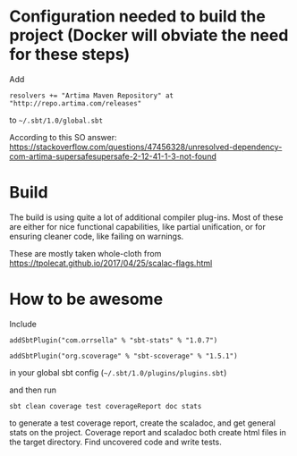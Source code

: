 # Configuration needed to build the project (Docker will obviate the need for these steps)


Add 

`resolvers += "Artima Maven Repository" at "http://repo.artima.com/releases"`

to `~/.sbt/1.0/global.sbt`

According to this SO answer:
https://stackoverflow.com/questions/47456328/unresolved-dependency-com-artima-supersafesupersafe-2-12-41-1-3-not-found

# Build

The build is using quite a lot of additional compiler plug-ins. Most of these
are either for nice functional capabilities, like partial unification, or for
ensuring cleaner code, like failing on warnings.

These are mostly taken whole-cloth from
https://tpolecat.github.io/2017/04/25/scalac-flags.html

# How to be awesome

Include

`addSbtPlugin("com.orrsella" % "sbt-stats" % "1.0.7")`

`addSbtPlugin("org.scoverage" % "sbt-scoverage" % "1.5.1")`

in your global sbt config (`~/.sbt/1.0/plugins/plugins.sbt`)

and then run

`sbt clean coverage test coverageReport doc stats`

to generate a test coverage report, create the scaladoc, and get general stats
on the project. Coverage report and scaladoc both create html files in the
target directory. Find uncovered code and write tests.
